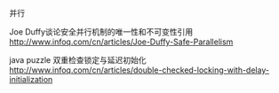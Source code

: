 并行

Joe Duffy谈论安全并行机制的唯一性和不可变性引用
http://www.infoq.com/cn/articles/Joe-Duffy-Safe-Parallelism

java puzzle
双重检查锁定与延迟初始化
http://www.infoq.com/cn/articles/double-checked-locking-with-delay-initialization



